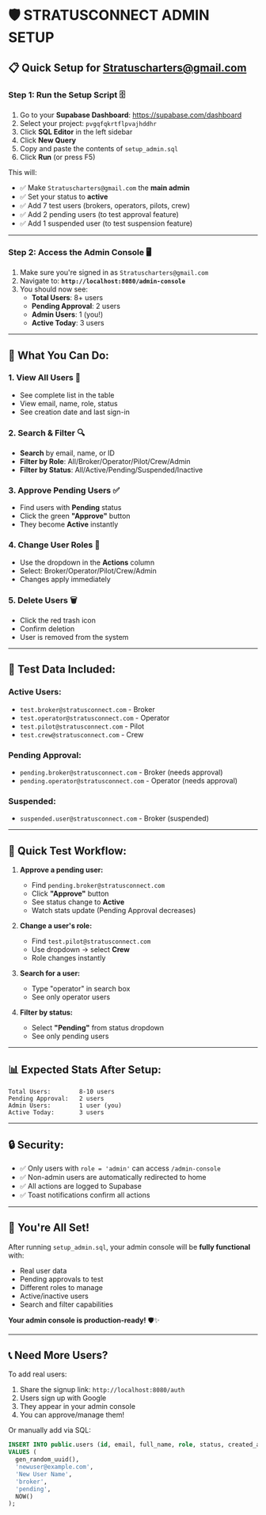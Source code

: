 # 🛡️ STRATUSCONNECT ADMIN SETUP

## 📋 **Quick Setup for Stratuscharters@gmail.com**

### **Step 1: Run the Setup Script** 🗄️

1. Go to your **Supabase Dashboard**: https://supabase.com/dashboard
2. Select your project: `pvgqfqkrtflpvajhddhr`
3. Click **SQL Editor** in the left sidebar
4. Click **New Query**
5. Copy and paste the contents of `setup_admin.sql`
6. Click **Run** (or press F5)

This will:
- ✅ Make `Stratuscharters@gmail.com` the **main admin**
- ✅ Set your status to **active**
- ✅ Add 7 test users (brokers, operators, pilots, crew)
- ✅ Add 2 pending users (to test approval feature)
- ✅ Add 1 suspended user (to test suspension feature)

---

### **Step 2: Access the Admin Console** 🖥️

1. Make sure you're signed in as `Stratuscharters@gmail.com`
2. Navigate to: **`http://localhost:8080/admin-console`**
3. You should now see:
   - **Total Users**: 8+ users
   - **Pending Approval**: 2 users
   - **Admin Users**: 1 (you!)
   - **Active Today**: 3 users

---

## 🎯 **What You Can Do:**

### **1. View All Users** 👥
- See complete list in the table
- View email, name, role, status
- See creation date and last sign-in

### **2. Search & Filter** 🔍
- **Search** by email, name, or ID
- **Filter by Role**: All/Broker/Operator/Pilot/Crew/Admin
- **Filter by Status**: All/Active/Pending/Suspended/Inactive

### **3. Approve Pending Users** ✅
- Find users with **Pending** status
- Click the green **"Approve"** button
- They become **Active** instantly

### **4. Change User Roles** 🔄
- Use the dropdown in the **Actions** column
- Select: Broker/Operator/Pilot/Crew/Admin
- Changes apply immediately

### **5. Delete Users** 🗑️
- Click the red trash icon
- Confirm deletion
- User is removed from the system

---

## 🧪 **Test Data Included:**

### **Active Users:**
- `test.broker@stratusconnect.com` - Broker
- `test.operator@stratusconnect.com` - Operator
- `test.pilot@stratusconnect.com` - Pilot
- `test.crew@stratusconnect.com` - Crew

### **Pending Approval:**
- `pending.broker@stratusconnect.com` - Broker (needs approval)
- `pending.operator@stratusconnect.com` - Operator (needs approval)

### **Suspended:**
- `suspended.user@stratusconnect.com` - Broker (suspended)

---

## 🚀 **Quick Test Workflow:**

1. **Approve a pending user:**
   - Find `pending.broker@stratusconnect.com`
   - Click **"Approve"** button
   - See status change to **Active**
   - Watch stats update (Pending Approval decreases)

2. **Change a user's role:**
   - Find `test.pilot@stratusconnect.com`
   - Use dropdown → select **Crew**
   - Role changes instantly

3. **Search for a user:**
   - Type "operator" in search box
   - See only operator users

4. **Filter by status:**
   - Select **"Pending"** from status dropdown
   - See only pending users

---

## 📊 **Expected Stats After Setup:**

```
Total Users:        8-10 users
Pending Approval:   2 users
Admin Users:        1 user (you)
Active Today:       3 users
```

---

## 🔒 **Security:**

- ✅ Only users with `role = 'admin'` can access `/admin-console`
- ✅ Non-admin users are automatically redirected to home
- ✅ All actions are logged to Supabase
- ✅ Toast notifications confirm all actions

---

## 🎉 **You're All Set!**

After running `setup_admin.sql`, your admin console will be **fully functional** with:
- Real user data
- Pending approvals to test
- Different roles to manage
- Active/inactive users
- Search and filter capabilities

**Your admin console is production-ready!** 🛡️✨

---

## 📞 **Need More Users?**

To add real users:
1. Share the signup link: `http://localhost:8080/auth`
2. Users sign up with Google
3. They appear in your admin console
4. You can approve/manage them!

Or manually add via SQL:
```sql
INSERT INTO public.users (id, email, full_name, role, status, created_at)
VALUES (
  gen_random_uuid(),
  'newuser@example.com',
  'New User Name',
  'broker',
  'pending',
  NOW()
);
```





